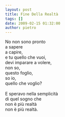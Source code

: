 ```yaml
---
layout: post
title: Fine Della Realtà
tags: []
date: 2009-02-15 01:32:00
author: pietro
---
```

No non sono pronto<br/>a sapere<br/>a capire,<br/>e tu quello che vuoi,<br/>devi imparare a volere,<br/>non so,<br/>questo foglio,<br/>so io,<br/>quello che voglio?<br/><br/>E speravo nella semplicità<br/>di quel sogno che<br/>non è più realtà<br/>non è più realtà.
